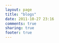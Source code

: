 ```yaml
---
layout: page
title: "blogs"
date: 2011-10-27 23:16
comments: true
sharing: true
footer: true
---
```


[thoughbot]: http://robots.thoughtbot.com/ ""
[firsthand]: http://www.firsthand.ca/  ""
[plataformatec]: http://blog.plataformatec.com.br/  ""
[akita]: http://akitaonrails.com/  ""
[dhh]: http://david.heinemeierhansson.com/  "David Heinemeier Hansson"
[ror-podcast]: http://podcast.rubyonrails.org/  "Ruby on Rails Podcast"
